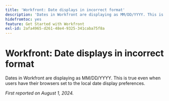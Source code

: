 ```yaml
---
title: 'Workfront: Date displays in incorrect format'
description: 'Dates in Workfront are displaying as MM/DD/YYYY. This is true even when users have their browsers set to the local date display preferences. '
hidefromtoc: yes
feature: Get Started with Workfront
exl-id: 2afa4965-d261-48e4-9325-341caba75f8a
---
```

# Workfront: Date displays in incorrect format

Dates in Workfront are displaying as MM/DD/YYYY. This is true even when users have their browsers set to the local date display preferences. 

_First reported on August 1, 2024._
